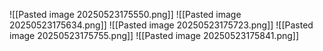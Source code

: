 ![[Pasted image 20250523175550.png]]
![[Pasted image 20250523175634.png]]
![[Pasted image 20250523175723.png]]
![[Pasted image 20250523175755.png]]
![[Pasted image 20250523175841.png]]
